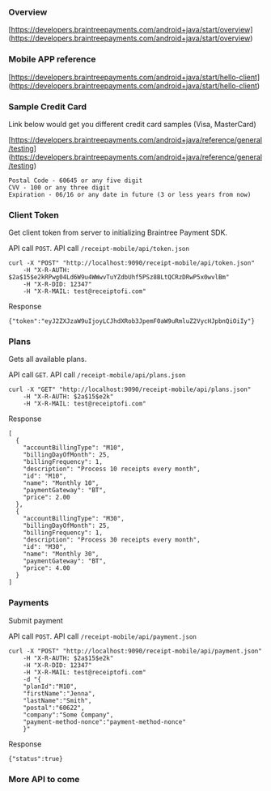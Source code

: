 ### Overview 

   [https://developers.braintreepayments.com/android+java/start/overview] (https://developers.braintreepayments.com/android+java/start/overview)

### Mobile APP reference 
    
   [https://developers.braintreepayments.com/android+java/start/hello-client] (https://developers.braintreepayments.com/android+java/start/hello-client)
   
### Sample Credit Card
   
Link below would get you different credit card samples (Visa, MasterCard)
   
   [https://developers.braintreepayments.com/android+java/reference/general/testing] (https://developers.braintreepayments.com/android+java/reference/general/testing)
   
    Postal Code - 60645 or any five digit
    CVV - 100 or any three digit
    Expiration - 06/16 or any date in future (3 or less years from now)
    
### Client Token

Get client token from server to initializing Braintree Payment SDK. 

API call `POST`. API call `/receipt-mobile/api/token.json`
    
    curl -X "POST" "http://localhost:9090/receipt-mobile/api/token.json"
    	-H "X-R-AUTH: $2a$15$e2kRPwg04Ld6W9u4WWwvTuYZdbUhf5PSz8BLtQCRzDRwP5x0wvlBm" 
    	-H "X-R-DID: 12347" 
    	-H "X-R-MAIL: test@receiptofi.com"
    	
Response 
    	
    {"token":"eyJ2ZXJzaW9uIjoyLCJhdXRob3JpemF0aW9uRmluZ2VycHJpbnQiOiIy"}		
    	
### Plans
    
Gets all available plans. 

API call `GET`. API call `/receipt-mobile/api/plans.json`
         	
    curl -X "GET" "http://localhost:9090/receipt-mobile/api/plans.json"
    	-H "X-R-AUTH: $2a$15$e2k" 
    	-H "X-R-MAIL: test@receiptofi.com"
    	
Response
    	
    [
      {
        "accountBillingType": "M10",
        "billingDayOfMonth": 25,
        "billingFrequency": 1,
        "description": "Process 10 receipts every month",
        "id": "M10",
        "name": "Monthly 10",
        "paymentGateway": "BT",
        "price": 2.00
      },
      {
        "accountBillingType": "M30",
        "billingDayOfMonth": 25,
        "billingFrequency": 1,
        "description": "Process 30 receipts every month",
        "id": "M30",
        "name": "Monthly 30",
        "paymentGateway": "BT",
        "price": 4.00
      }
    ]    	
    	
### Payments
    	
Submit payment

API call `POST`. API call `/receipt-mobile/api/payment.json`
    	
    curl -X "POST" "http://localhost:9090/receipt-mobile/api/payment.json" 
    	-H "X-R-AUTH: $2a$15$e2k" 
    	-H "X-R-DID: 12347" 
    	-H "X-R-MAIL: test@receiptofi.com" 
    	-d "{
    	"planId":"M10",
    	"firstName":"Jenna",
    	"lastName":"Smith", 
    	"postal":"60622",
    	"company":"Some Company",
    	"payment-method-nonce":"payment-method-nonce"
    	}"
    	
Response
    	
    {"status":true}	
         	
### More API to come    	
